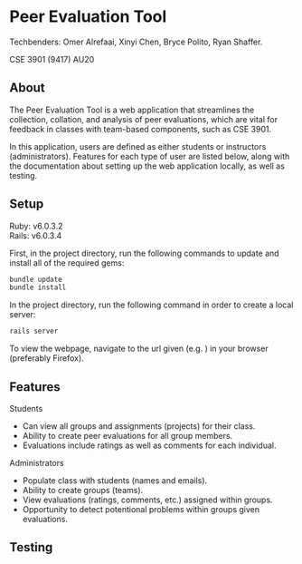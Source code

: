 # Peer Evaluation Tool
Techbenders: Omer Alrefaai, Xinyi Chen, Bryce Polito, Ryan Shaffer.

CSE 3901 (9417) AU20    

## About
The Peer Evaluation Tool is a web application that streamlines the collection, collation, and analysis of peer evaluations, which are
vital for feedback in classes with team-based components, such as CSE 3901.

In this application, users are defined as either students or instructors (administrators). Features for each type of user are listed below,
along with the documentation about setting up the web application locally, as well as testing.

## Setup
Ruby: v6.0.3.2   
Rails: v6.0.3.4

First, in the project directory, run the following commands to update and install all of the required gems:

```bash
bundle update
bundle install
```

In the project directory, run the following command in order to create a local server:

```bash
rails server
```

To view the webpage, navigate to the url given (e.g. ) in your browser (preferably Firefox).

## Features
Students
  - Can view all groups and assignments (projects) for their class. 
  - Ability to create peer evaluations for all group members.
  - Evaluations include ratings as well as comments for each individual.
    
Administrators
  - Populate class with students (names and emails).
  - Ability to create groups (teams).
  - View evaluations (ratings, comments, etc.) assigned within groups.
  - Opportunity to detect potentional problems within groups given evaluations. 
  
## Testing


